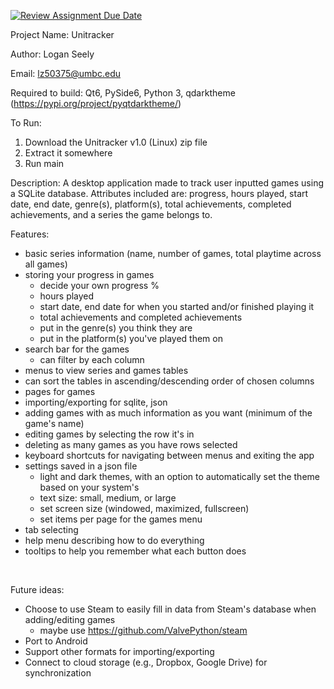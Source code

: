 [![Review Assignment Due Date](https://classroom.github.com/assets/deadline-readme-button-24ddc0f5d75046c5622901739e7c5dd533143b0c8e959d652212380cedb1ea36.svg)](https://classroom.github.com/a/QB74hIJx)

Project Name: Unitracker

Author: Logan Seely

Email: lz50375@umbc.edu

Required to build: Qt6, PySide6, Python 3, qdarktheme (https://pypi.org/project/pyqtdarktheme/)

To Run:
1. Download the Unitracker v1.0 (Linux) zip file
2. Extract it somewhere
3. Run main


Description: A desktop application made to track user inputted games using a SQLite database. Attributes included are: progress, hours played, start date, end date, genre(s), platform(s), total achievements, completed achievements, and a series the game belongs to.

Features:
- basic series information (name, number of games, total playtime across all games)
- storing your progress in games
  - decide your own progress %
  - hours played
  - start date, end date for when you started and/or finished playing it
  - total achievements and completed achievements
  - put in the genre(s) you think they are
  - put in the platform(s) you've played them on
- search bar for the games
  - can filter by each column
- menus to view series and games tables
 - can sort the tables in ascending/descending order of chosen columns
- pages for games
- importing/exporting for sqlite, json
- adding games with as much information as you want (minimum of the game's name)
- editing games by selecting the row it's in
- deleting as many games as you have rows selected
- keyboard shortcuts for navigating between menus and exiting the app
- settings saved in a json file
  - light and dark themes, with an option to automatically set the theme based on your system's
  - text size: small, medium, or large
  - set screen size (windowed, maximized, fullscreen)
  - set items per page for the games menu
- tab selecting
- help menu describing how to do everything
- tooltips to help you remember what each button does
<br>

Future ideas:
- Choose to use Steam to easily fill in data from Steam's database when adding/editing games
  - maybe use https://github.com/ValvePython/steam
- Port to Android
- Support other formats for importing/exporting
- Connect to cloud storage (e.g., Dropbox, Google Drive) for synchronization
